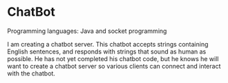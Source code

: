 # ChatBot

Programming languages: Java and socket programming

I am creating a chatbot server. This chatbot accepts strings containing English sentences, and responds with strings that sound as human as possible. He has not yet completed his chatbot code, but he knows he will want to create a chatbot server so various clients can connect and interact with the chatbot.
